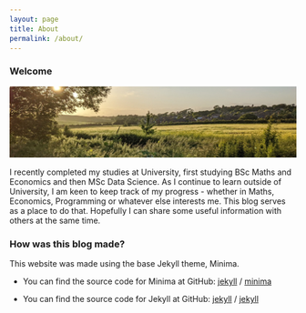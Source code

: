 ```yaml
---
layout: page
title: About
permalink: /about/
---
```

### Welcome
![alt text](/assets/home_page/banner.png)

I recently completed my studies at University, first studying BSc Maths and Economics and then MSc Data Science. As I continue to learn outside of University, I am keen to keep track of my progress - whether in Maths, Economics, Programming or whatever else interests me. This blog serves as a place to do that. Hopefully I can share some useful information with others at the same time. 

### How was this blog made?
This website was made using the base Jekyll theme, Minima.

- You can find the source code for Minima at GitHub:
[jekyll][jekyll-organization] /
[minima](https://github.com/jekyll/minima)

- You can find the source code for Jekyll at GitHub:
[jekyll][jekyll-organization] /
[jekyll](https://github.com/jekyll/jekyll)


[jekyll-organization]: https://github.com/jekyll
